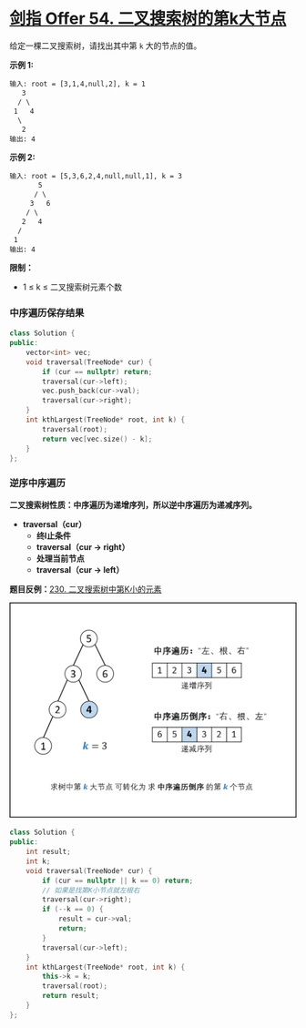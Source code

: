 # [剑指 Offer 54. 二叉搜索树的第k大节点](https://leetcode.cn/problems/er-cha-sou-suo-shu-de-di-kda-jie-dian-lcof/)

给定一棵二叉搜索树，请找出其中第 `k` 大的节点的值。

**示例 1:**

```
输入: root = [3,1,4,null,2], k = 1
   3
  / \
 1   4
  \
   2
输出: 4
```

**示例 2:**

```
输入: root = [5,3,6,2,4,null,null,1], k = 3
       5
      / \
     3   6
    / \
   2   4
  /
 1
输出: 4
```

**限制：**

- 1 ≤ k ≤ 二叉搜索树元素个数

### 中序遍历保存结果

```c++
class Solution {
public:
    vector<int> vec;
    void traversal(TreeNode* cur) {
        if (cur == nullptr) return;
        traversal(cur->left);
        vec.push_back(cur->val);
        traversal(cur->right);
    }
    int kthLargest(TreeNode* root, int k) {
        traversal(root);
        return vec[vec.size() - k];
    }
};
```

### 逆序中序遍历

**二叉搜索树性质：中序遍历为递增序列，所以逆中序遍历为递减序列。**

- **traversal（cur）**
  - **终l止条件**
  - **traversal（cur -> right）**
  - **处理当前节点**
  - **traversal（cur -> left）**

**题目反例：**[230. 二叉搜索树中第K小的元素](https://leetcode.cn/problems/kth-smallest-element-in-a-bst/)

![Picture1.png](../../Images/14.二叉树搜索树的第K大节点.assets/4ebcaefd4ecec0d76bfab98474dfed323fb86bfcd685d1a5bf610200fdca4405-Picture1.png)

```c++
class Solution {
public:
    int result;
    int k;
    void traversal(TreeNode* cur) {
        if (cur == nullptr || k == 0) return;
        // 如果是找第K小节点就左根右
        traversal(cur->right);
        if (--k == 0) {
            result = cur->val;
            return;
        }
        traversal(cur->left);
    }
    int kthLargest(TreeNode* root, int k) {
        this->k = k;
        traversal(root);
        return result;
    }
};
```

